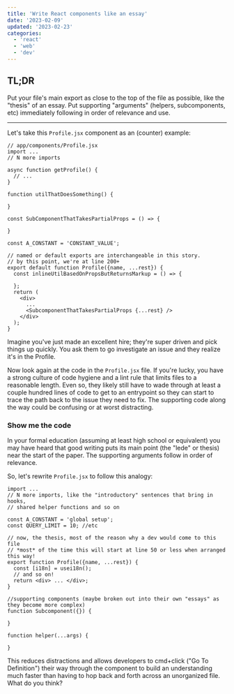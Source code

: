 ```yaml
---
title: 'Write React components like an essay'
date: '2023-02-09'
updated: '2023-02-23'
categories:
  - 'react'
  - 'web'
  - 'dev'
---
```


## TL;DR

Put your file's main export as close to the top of the file as possible, like the "thesis" of an essay.
Put supporting "arguments" (helpers, subcomponents, etc) immediately following in order of relevance and use.

---

Let's take this `Profile.jsx` component as an (counter) example:

```tsx
// app/components/Profile.jsx
import ...
// N more imports

async function getProfile() {
  // ...
}

function utilThatDoesSomething() {

}

const SubComponentThatTakesPartialProps = () => {

}

const A_CONSTANT = 'CONSTANT_VALUE';

// named or default exports are interchangeable in this story.
// by this point, we're at line 200+
export default function Profile({name, ...rest}) {
  const inlineUtilBasedOnPropsButReturnsMarkup = () => {

  };
  return (
    <div>
      ...
      <SubcomponentThatTakesPartialProps {...rest} />
    </div>
  );
}
```

Imagine you've just made an excellent hire; they're super driven and pick things up quickly.
You ask them to go investigate an issue and they realize it's in the Profile.

Now look again at the code in the `Profile.jsx` file.
If you're lucky, you have a strong culture of code hygiene and a lint rule that limits files to a reasonable length.
Even so, they likely still have to wade through at least a couple hundred lines of code to get to an entrypoint so they can start to trace the path back to the issue they need to fix.
The supporting code along the way could be confusing or at worst distracting.

### Show me the code

In your formal education (assuming at least high school or equivalent) you may have heard that good writing puts its main point (the "lede" or thesis) near the start of the paper.
The supporting arguments follow in order of relevance.

So, let's rewrite `Profile.jsx` to follow this analogy:

```tsx
import ...
// N more imports, like the "introductory" sentences that bring in hooks,
// shared helper functions and so on

const A_CONSTANT = 'global setup';
const QUERY_LIMIT = 10; //etc

// now, the thesis, most of the reason why a dev would come to this file
// *most* of the time this will start at line 50 or less when arranged this way!
export function Profile({name, ...rest}) {
  const [i18n] = usei18n();
  // and so on!
  return <div> ... </div>;
}

//supporting components (maybe broken out into their own "essays" as they become more complex)
function Subcomponent({}) {

}

function helper(...args) {

}
```

This reduces distractions and allows developers to cmd+click ("Go To Definition") their way through the component to build an understanding much faster than having to hop back and forth across an unorganized file.
What do you think?
